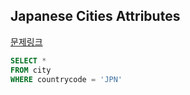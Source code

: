 ## Japanese Cities Attributes

[문제링크](https://www.hackerrank.com/challenges/japanese-cities-attributes/problem?isFullScreen=true)
```sql
SELECT *
FROM city
WHERE countrycode = 'JPN'
```
